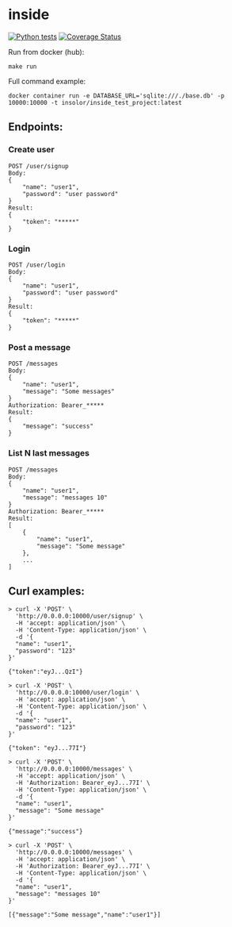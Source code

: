 # inside

[![Python tests](https://github.com/insolor/Expreimantal_FastAPI_PyJWT_SQLAlchemy_Docker/actions/workflows/python-tests.yml/badge.svg)](https://github.com/insolor/Expreimantal_FastAPI_PyJWT_SQLAlchemy_Docker/actions/workflows/python-tests.yml)
[![Coverage Status](https://coveralls.io/repos/github/insolor/Experimental_FastAPI_PyJWT_SQLAlchemy_Docker/badge.svg?branch=main)](https://coveralls.io/github/insolor/Experimental_FastAPI_PyJWT_SQLAlchemy_Docker?branch=main)

Run from docker (hub):
```
make run
```
Full command example:
```
docker container run -e DATABASE_URL='sqlite:///./base.db' -p 10000:10000 -t insolor/inside_test_project:latest
```
## Endpoints:

### Create user
```http
POST /user/signup
Body:
{
    "name": "user1",
    "password": "user password"
}
Result:
{
    "token": "*****"
}
```
### Login
```http
POST /user/login
Body:
{
    "name": "user1",
    "password": "user password"
}
Result:
{
    "token": "*****"
}
```
### Post a message
```http
POST /messages
Body:
{
    "name": "user1",
    "message": "Some messages"
}
Authorization: Bearer_*****
Result:
{
    "message": "success"
}
```
### List N last messages
```http
POST /messages
Body:
{
    "name": "user1",
    "message": "messages 10"
}
Authorization: Bearer_*****
Result:
[
    {
        "name": "user1",
        "message": "Some message"
    },
    ...
]
```
## Curl examples:
```curl
> curl -X 'POST' \
  'http://0.0.0.0:10000/user/signup' \
  -H 'accept: application/json' \
  -H 'Content-Type: application/json' \
  -d '{
  "name": "user1",
  "password": "123"
}'

{"token":"eyJ...QzI"}

> curl -X 'POST' \
  'http://0.0.0.0:10000/user/login' \
  -H 'accept: application/json' \
  -H 'Content-Type: application/json' \
  -d '{
  "name": "user1",
  "password": "123"
}'

{"token": "eyJ...77I"}

> curl -X 'POST' \
  'http://0.0.0.0:10000/messages' \
  -H 'accept: application/json' \
  -H 'Authorization: Bearer_eyJ...77I' \
  -H 'Content-Type: application/json' \
  -d '{
  "name": "user1",
  "message": "Some message"
}'

{"message":"success"}

> curl -X 'POST' \
  'http://0.0.0.0:10000/messages' \
  -H 'accept: application/json' \
  -H 'Authorization: Bearer_eyJ...77I' \
  -H 'Content-Type: application/json' \
  -d '{
  "name": "user1",
  "message": "messages 10"
}'

[{"message":"Some message","name":"user1"}]
```
